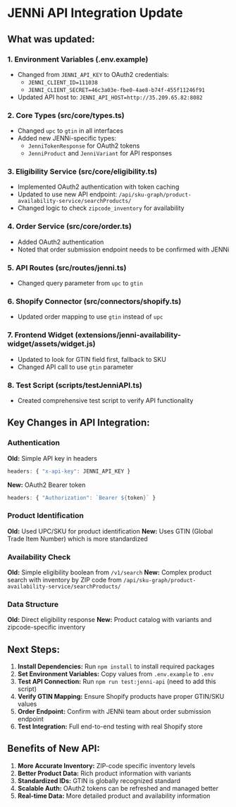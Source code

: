 # JENNi API Integration Update

## What was updated:

### 1. Environment Variables (.env.example)
- Changed from `JENNI_API_KEY` to OAuth2 credentials:
  - `JENNI_CLIENT_ID=111038`
  - `JENNI_CLIENT_SECRET=46c3a03e-fbe0-4ae8-b74f-455f11246f91`
- Updated API host to: `JENNI_API_HOST=http://35.209.65.82:8082`

### 2. Core Types (src/core/types.ts)
- Changed `upc` to `gtin` in all interfaces
- Added new JENNi-specific types:
  - `JenniTokenResponse` for OAuth2 tokens
  - `JenniProduct` and `JenniVariant` for API responses

### 3. Eligibility Service (src/core/eligibility.ts)
- Implemented OAuth2 authentication with token caching
- Updated to use new API endpoint: `/api/sku-graph/product-availability-service/searchProducts/`
- Changed logic to check `zipcode_inventory` for availability

### 4. Order Service (src/core/order.ts)
- Added OAuth2 authentication
- Noted that order submission endpoint needs to be confirmed with JENNi

### 5. API Routes (src/routes/jenni.ts)
- Changed query parameter from `upc` to `gtin`

### 6. Shopify Connector (src/connectors/shopify.ts)
- Updated order mapping to use `gtin` instead of `upc`

### 7. Frontend Widget (extensions/jenni-availability-widget/assets/widget.js)
- Updated to look for GTIN field first, fallback to SKU
- Changed API call to use `gtin` parameter

### 8. Test Script (scripts/testJenniAPI.ts)
- Created comprehensive test script to verify API functionality

## Key Changes in API Integration:

### Authentication
**Old:** Simple API key in headers
```typescript
headers: { "x-api-key": JENNI_API_KEY }
```

**New:** OAuth2 Bearer token
```typescript
headers: { "Authorization": `Bearer ${token}` }
```

### Product Identification
**Old:** Used UPC/SKU for product identification
**New:** Uses GTIN (Global Trade Item Number) which is more standardized

### Availability Check
**Old:** Simple eligibility boolean from `/v1/search`
**New:** Complex product search with inventory by ZIP code from `/api/sku-graph/product-availability-service/searchProducts/`

### Data Structure
**Old:** Direct eligibility response
**New:** Product catalog with variants and zipcode-specific inventory

## Next Steps:

1. **Install Dependencies:** Run `npm install` to install required packages
2. **Set Environment Variables:** Copy values from `.env.example` to `.env`
3. **Test API Connection:** Run `npm run test:jenni-api` (need to add this script)
4. **Verify GTIN Mapping:** Ensure Shopify products have proper GTIN/SKU values
5. **Order Endpoint:** Confirm with JENNi team about order submission endpoint
6. **Test Integration:** Full end-to-end testing with real Shopify store

## Benefits of New API:

1. **More Accurate Inventory:** ZIP-code specific inventory levels
2. **Better Product Data:** Rich product information with variants
3. **Standardized IDs:** GTIN is globally recognized standard
4. **Scalable Auth:** OAuth2 tokens can be refreshed and managed better
5. **Real-time Data:** More detailed product and availability information
